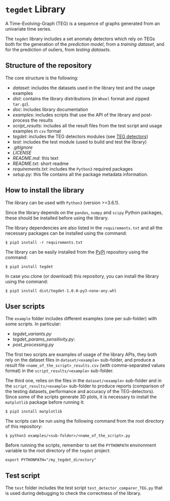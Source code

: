 # ```tegdet``` Library 
A Time-Evolving-Graph (TEG) is a sequence of graphs generated from an univariate time series.

The ```tegdet``` library includes a set anomaly detectors which rely on TEGs both for the generation of the *prediction model*, 
from a *training dataset*, and for the prediction of ouliers, from  *testing datasets*.


## Structure of the repository
The core structure is the following:
- *dataset*: includes the datasets used in the library test and the usage examples
- *dist*: contains the library distributions (in ```Wheel``` format and zipped ```tar.gz```). 
- *doc*: includes library documentation
- *examples*: includes scripts that use the API of the library and post-process the results
- *script_results*: includes all the result files from the test script and usage examples in ```csv``` format
- *tegdet*: includes the TEG detectors modules (see [TEG detectors](https://github.com/DiasporeUnizar/TEG/blob/master/doc/TEGdetectors.md))
- *test*: includes the test module (used to build and test the library)
- *.gitignore*
- *LICENSE*
- *README.md*: this text 
- *README.txt*: short readme
- *requirements.txt*: includes the ```Python3``` required packages 
- *setup.py*:  this file contains all the package metadata information. 
 
## How to install the library
The library can be used with ```Python3``` (version >=3.6.1).

Since the library depends on the ```pandas```, ```numpy``` and ```scipy```  Python packages, these 
should be installed before using the library.

The library dependencies are also listed in the ```requirements.txt``` and  all the necessary packages can be installed using the command:

```$ pip3 install -r requirements.txt```

The library can be easily installed from the [PyPi](https://pypi.org/project/tegdet/) repository using the command:

```$ pip3 install tegdet``` 

In case you clone (or download) this repository, you can install the library using the command:

```$ pip3 install dist/tegdet-1.0.0-py3-none-any.whl```


## User scripts
The ```example``` folder includes different examples (one per sub-folder) with some scripts. In particular:
 
- *tegdet_variants.py*
- *tegdet_params_sensitivity.py*: 
- *post_processing.py*

The first two scripts are examples of usage of the library APIs, they both rely on the dataset files in ```dataset/<example>``` sub-folder, 
and produce a result file ```<name_of_the_script>_results.csv``` (with comma-separated values format) in the ```script_results/<example>``` sub-folder.

The third one, relies on the files in the ```dataset/<example>```  sub-folder and in the ```script_results/<example>``` sub-folder 
to produce reports (comparison of the testing datasets, performance and  accuracy of the TEG-detectors).
Since some of the scripts generate 3D plots, it is necessary to install the ```matplotlib``` package before running it:

```$ pip3 install matplotlib```

The scripts can be run using the following command from the root directory of this repository:

```$ python3 examples/<sub-folder>/<name_of_the_script>.py```

Before running the scripts, remember to set the ```PYTHONPATH``` environment variable to the root directory of the ```tegdet``` project:

```export PYTHONPATH="/my_tegdet_directory"```

## Test script
The ```test``` folder  includes the test script ```test_detector_comparer_TEG.py``` that is used during debugging to check the correctness of the library. 

